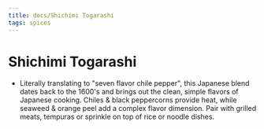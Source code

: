 ```yaml
---
title: docs/Shichimi Togarashi
tags: spices
---
```


# Shichimi Togarashi
- Literally translating to "seven flavor chile pepper", this Japanese blend dates back to the 1600's and brings out the clean, simple flavors of Japanese cooking. Chiles & black peppercorns provide heat, while seaweed & orange peel add a complex flavor dimension. Pair with grilled meats, tempuras or sprinkle on top of rice or noodle dishes.